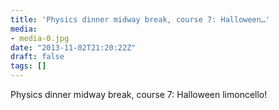 ```yaml
---
title: 'Physics dinner midway break, course 7: Halloween…'
media:
- media-0.jpg
date: "2013-11-02T21:20:22Z"
draft: false
tags: []
---
```

Physics dinner midway break, course 7: Halloween limoncello\!
